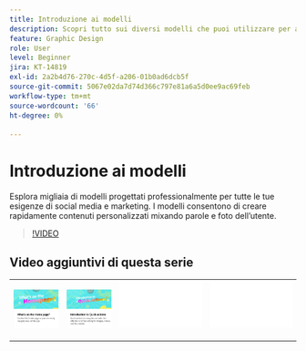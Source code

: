 ```yaml
---
title: Introduzione ai modelli
description: Scopri tutto sui diversi modelli che puoi utilizzare per avviare i tuoi progetti
feature: Graphic Design
role: User
level: Beginner
jira: KT-14819
exl-id: 2a2b4d76-270c-4d5f-a206-01b0ad6dcb5f
source-git-commit: 5067e02da7d74d366c797e81a6a5d0ee9ac69feb
workflow-type: tm+mt
source-wordcount: '66'
ht-degree: 0%

---
```


# Introduzione ai modelli

Esplora migliaia di modelli progettati professionalmente per tutte le tue esigenze di social media e marketing. I modelli consentono di creare rapidamente contenuti personalizzati mixando parole e foto dell’utente.

>[!VIDEO](https://video.tv.adobe.com/v/3426927?quality=12&learn=on&hidetitle=true)

## Video aggiuntivi di questa serie

<table style="table-layout:fixed">
<tr>
 <td>
      <a href="get-started.md">
         <img alt="Contenuto della pagina Home" src="assets/home-page.png" />
      </a>
 </td>
 <td>
      <a href="quick-actions.md">
         <img alt="Introduzione alle azioni rapide" src="assets/quick-actions.png" />
      </a>
 </td>
 <td>
      <img alt="Spaziatore" src="../assets/Whitespacer.png" />
      <div>
      <br>
   </td>
    <td>
      <img alt="Spaziatore" src="../assets/Whitespacer.png" />
      <div>
      <br>
   </td>
</tr>
</table>
